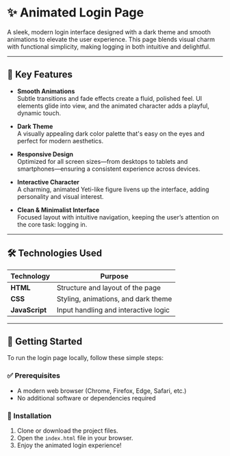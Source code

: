 

# ✨ Animated Login Page

A sleek, modern login interface designed with a dark theme and smooth animations to elevate the user experience. This page blends visual charm with functional simplicity, making logging in both intuitive and delightful.

---

## 🌟 Key Features

- **Smooth Animations**  
  Subtle transitions and fade effects create a fluid, polished feel. UI elements glide into view, and the animated character adds a playful, dynamic touch.

- **Dark Theme**  
  A visually appealing dark color palette that's easy on the eyes and perfect for modern aesthetics.

- **Responsive Design**  
  Optimized for all screen sizes—from desktops to tablets and smartphones—ensuring a consistent experience across devices.

- **Interactive Character**  
  A charming, animated Yeti-like figure livens up the interface, adding personality and visual interest.

- **Clean & Minimalist Interface**  
  Focused layout with intuitive navigation, keeping the user’s attention on the core task: logging in.

---

## 🛠️ Technologies Used

| Technology | Purpose |
|------------|---------|
| **HTML**   | Structure and layout of the page |
| **CSS**    | Styling, animations, and dark theme |
| **JavaScript** | Input handling and interactive logic |

---

## 🚀 Getting Started

To run the login page locally, follow these simple steps:

### ✅ Prerequisites
- A modern web browser (Chrome, Firefox, Edge, Safari, etc.)
- No additional software or dependencies required

### 📂 Installation
1. Clone or download the project files.
2. Open the `index.html` file in your browser.
3. Enjoy the animated login experience!

